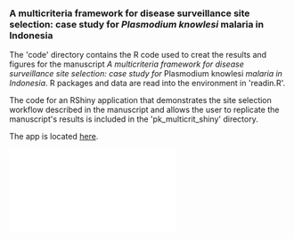 ### A multicriteria framework for disease surveillance site selection: case study for *Plasmodium knowlesi* malaria in Indonesia </h3>

The 'code' directory contains the R code used to creat the results and figures for the manuscript *A multicriteria framework for disease surveillance site selection: case study for* Plasmodium knowlesi *malaria in Indonesia*. R packages and data are read into the environment in 'readin.R'.

The code for an RShiny application that demonstrates the site selection workflow described in the manuscript and allows the user to replicate the manuscript's results is included in the 'pk_multicrit_shiny' directory.

The app is located [here](http://lucyharrison.shinyapps.io/pk_multicrit_shiny/).

![image](pk_multicrit_shiny/workflow_with_grids.pdf)